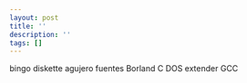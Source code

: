 ```yaml
---
layout: post
title: ''
description: ''
tags: []
---
```


bingo
diskette agujero
fuentes Borland C
DOS extender
GCC
